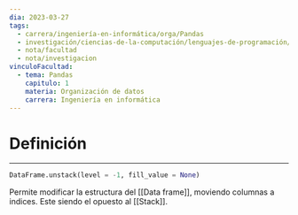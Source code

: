 ```yaml
---
dia: 2023-03-27
tags:
  - carrera/ingeniería-en-informática/orga/Pandas
  - investigación/ciencias-de-la-computación/lenguajes-de-programación/Lenguaje-Python/Pandas
  - nota/facultad
  - nota/investigacion
vinculoFacultad:
  - tema: Pandas
    capitulo: 1
    materia: Organización de datos
    carrera: Ingeniería en informática
---
```

# Definición
---
``` Python
DataFrame.unstack(level = -1, fill_value = None)
```

Permite modificar la estructura del [[Data frame]], moviendo columnas a indices. Este siendo el opuesto al [[Stack]].